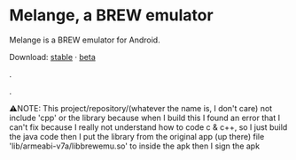 Melange, a BREW emulator
===

Melange is a BREW emulator for Android.

Download: [stable](https://deltacxx.insomnia247.nl/brewemu/versions/stable/) · [beta](https://deltacxx.insomnia247.nl/brewemu/versions/beta/)

.

.

⚠️NOTE: This project/repository/(whatever the name is, I don't care) not include 'cpp' or the library because when I build this I found an error that I can't fix because I really not understand how to code c & c++, so I just build the java code then I put the library from the original app (up there) file 'lib/armeabi-v7a/libbrewemu.so' to inside the apk then I sign the apk
